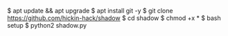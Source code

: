 $ apt update && apt upgrade
$ apt install git -y
$ git clone https://github.com/hickin-hack/shadow
$ cd shadow
$ chmod +x *
$ bash setup
$ python2 shadow.py
